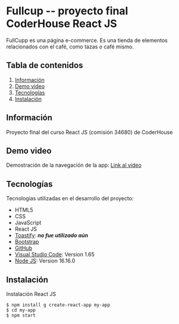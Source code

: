 # Fullcup -- proyecto final CoderHouse React JS
FullCupp es una página e-commerce. Es una tienda de elementos relacionados con el café, como tazas o café mismo.

## Tabla de contenidos
1. [Información](#información)
2. [Demo video](#demo-video)
3. [Tecnologías](#tecnologías)
4. [Instalación](#instalación)


## Información
Proyecto final del curso React JS (comisión 34680) de CoderHouse

## Demo video
Demostración de la navegación de la app: [Link al video](https://youtu.be/rXBgbrKnjsQ)

## Tecnologías
Tecnologías utilizadas en el desarrollo del proyecto:
* HTML5
* CSS
* JavaScript
* React JS
* [Toastify](https://www.npmjs.com/package/react-toastify): **_no fue utilizado aún_**
* [Bootstrap](https://getbootstrap.com/)
* [GitHub](https://github.com/solpeskin/fullCup)
* [Visual Studio Code](https://code.visualstudio.com/): Version 1.65 
* [Node JS](https://nodejs.org/es/): Version 16.16.0

## Instalación 
Instalación React JS

```
$ npm install g create-react-app my-app
$ cd my-app
$ npm start
```

